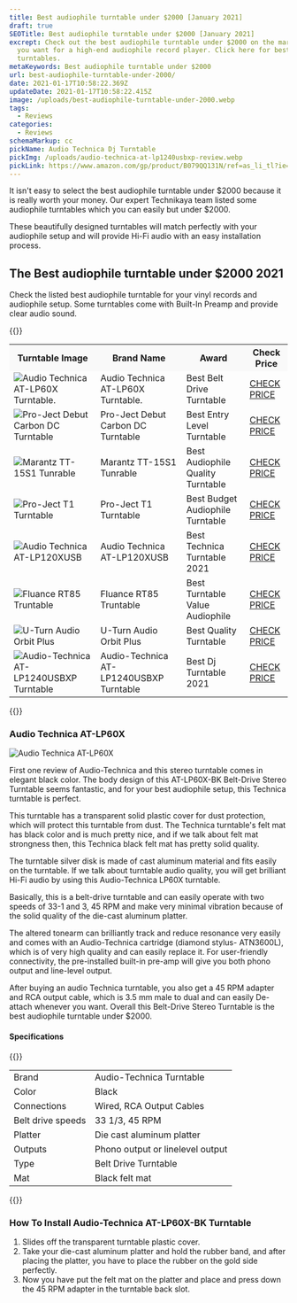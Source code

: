```yaml
---
title: Best audiophile turntable under $2000 [January 2021]
draft: true
SEOTitle: Best audiophile turntable under $2000 [January 2021]
excrept: Check out the best audiophile turntable under $2000 on the market which
  you want for a high-end audiophile record player. Click here for best
  turntables.
metaKeywords: Best audiophile turntable under $2000
url: best-audiophile-turntable-under-2000/
date: 2021-01-17T10:58:22.369Z
updateDate: 2021-01-17T10:58:22.415Z
image: /uploads/best-audiophile-turntable-under-2000.webp
tags:
  - Reviews
categories:
  - Reviews
schemaMarkup: cc
pickName: Audio Technica Dj Turntable
pickImg: /uploads/audio-technica-at-lp1240usbxp-review.webp
pickLink: https://www.amazon.com/gp/product/B079QQ131N/ref=as_li_tl?ie=UTF8&tag=technikaya-20&camp=1789&creative=9325&linkCode=as2&creativeASIN=B079QQ131N&linkId=fda5e57ec536e58a7ca38544d2a250d8
---
```

It isn't easy to select the best audiophile turntable under $2000 because it is really worth your money. Our expert Technikaya team listed some audiophile turntables which you can easily but under $2000.

These beautifully designed turntables will match perfectly with your audiophile setup and will provide Hi-Fi audio with an easy installation process.

## The Best audiophile turntable under $2000 2021

Check the listed best audiophile turntable for your vinyl records and audiophile setup. Some turntables come with Built-In Preamp and provide clear audio sound.

{{<html-code tag="div">}}

<table class="no-mobile product-table" width="100%">
<tbody>
<tr class="thead" style="background-color:#f9f9f9!important">
<th><strong>Turntable Image</strong></th>
<th><strong>Brand Name</strong></th>
<th><strong>Award</strong></th>
<th><strong>Check Price</strong></th>
</tr>
<tr>
<td class="tdimg"><img src="/uploads/audio-technica-at-lp60x-review.webp" alt="Audio Technica AT-LP60X Turntable." title="Audio Technica AT-LP60X Turntable."></td>
<td>Audio Technica AT-LP60X Turntable.</td>
<td>Best Belt Drive Turntable</td>
<td><a class="table-button" href="https://www.amazon.com/gp/product/B07N3XJ66N/ref=as_li_tl?ie=UTF8&tag=technikaya-20&camp=1789&creative=9325&linkCode=as2&creativeASIN=B07N3XJ66N&linkId=9c730efa2681654c85ac5d648cda3ae4" target="_blank" rel="nofollow noopener noreferrer">CHECK PRICE</a></td>
</tr>
<tr>
<td class="tdimg"><img src="/uploads/pro-ject-debut-carbon-dc-review.webp" alt="Pro-Ject Debut Carbon DC Turntable" title="Pro-Ject Debut Carbon DC Turntable"></td>
<td>Pro-Ject Debut Carbon DC Turntable</td>
<td>Best Entry Level Turntable</td>
<td><a class="table-button" href="https://www.amazon.com/gp/product/B00IIMXATU/ref=as_li_tl?ie=UTF8&tag=technikaya-20&camp=1789&creative=9325&linkCode=as2&creativeASIN=B00IIMXATU&linkId=e5b5d931607e30380b2e0a49174d83fe" target="_blank" rel="nofollow noopener noreferrer">CHECK PRICE</a></td>
</tr>
<tr>
<td class="tdimg"><img src="/uploads/marantz-tt-15s1-turntable-review.webp" alt="Marantz TT-15S1 Tunrable" title="Marantz TT-15S1 Tunrable"></td>
<td>Marantz TT-15S1 Tunrable</td>
<td>Best Audiophile Quality Turntable</td>
<td><a class="table-button" href="https://www.amazon.com/gp/product/B000EI2I76/ref=as_li_tl?ie=UTF8&tag=technikaya-20&camp=1789&creative=9325&linkCode=as2&creativeASIN=B000EI2I76&linkId=19cda156d43b17919e6eb0cd4e34feb2" target="_blank" rel="nofollow noopener noreferrer">CHECK PRICE</a></td>
</tr>
<tr>
<td class="tdimg"><img src="/uploads/pro-ject-t1-turntable-review.webp" alt="Pro-Ject T1 Turntable" title="Pro-Ject T1 Turntable"></td>
<td>Pro-Ject T1 Turntable</td>
<td>Best Budget Audiophile Turntable</td>
<td><a class="table-button" href="https://www.amazon.com/gp/product/B07Z8N3CYB/ref=as_li_tl?ie=UTF8&tag=technikaya-20&camp=1789&creative=9325&linkCode=as2&creativeASIN=B07Z8N3CYB&linkId=ed9001eec1e4023da71fcb9ff6b982b8" target="_blank" rel="nofollow noopener noreferrer">CHECK PRICE</a></td>
</tr>
<tr>
<td class="tdimg"><img src="/uploads/audio-technica-at-lp120xusb-review.webp" alt="Audio Technica AT-LP120XUSB" title="Audio Technica AT-LP120XUSB"></td>
<td>Audio Technica AT-LP120XUSB</td>
<td>Best Technica Turntable 2021</td>
<td><a class="table-button" href="https://www.amazon.com/gp/product/B07N3S4X3P/ref=as_li_tl?ie=UTF8&tag=technikaya-20&camp=1789&creative=9325&linkCode=as2&creativeASIN=B07N3S4X3P&linkId=0b2b59ec0d18eea08822aae768ab2521" target="_blank" rel="nofollow noopener noreferrer">CHECK PRICE</a></td>
</tr>
<tr>
<td class="tdimg"><img src="/uploads/fluance-rt85-review.webp" alt="Fluance RT85 Truntable" title="Fluance RT85 Truntable"></td>
<td>Fluance RT85 Truntable</td>
<td>Best Turntable Value Audiophile</td>
<td><a class="table-button" href="https://www.amazon.com/gp/product/B07KGL56XJ/ref=as_li_tl?ie=UTF8&tag=technikaya-20&camp=1789&creative=9325&linkCode=as2&creativeASIN=B07KGL56XJ&linkId=d84087505574c32023d75b0e2663c3e9" target="_blank" rel="nofollow noopener noreferrer">CHECK PRICE</a></td>
</tr>
<tr>
<td class="tdimg"><img src="/uploads/u-turn-audio-orbit-plus-review.webp" alt="U-Turn Audio Orbit Plus" title="U-Turn Audio Orbit Plus"></td>
<td>U-Turn Audio Orbit Plus</td>
<td>Best Quality Turntable</td>
<td><a class="table-button" href="https://www.amazon.com/gp/product/B01F9NE5IA/ref=as_li_tl?ie=UTF8&tag=technikaya-20&camp=1789&creative=9325&linkCode=as2&creativeASIN=B01F9NE5IA&linkId=bf41efcf673d920aa0ff0dff08c892e0" target="_blank" rel="nofollow noopener noreferrer">CHECK PRICE</a></td>
</tr>
<tr>
<td class="tdimg"><img src="/uploads/audio-technica-at-lp1240usbxp-review.webp" alt="Audio-Technica AT-LP1240USBXP Turntable" title="Audio-Technica AT-LP1240USBXP Turntable"></td>
<td>Audio-Technica AT-LP1240USBXP Turntable</td>
<td>Best Dj Turntable 2021</td>
<td><a class="table-button" href="https://www.amazon.com/gp/product/B079QQ131N/ref=as_li_tl?ie=UTF8&tag=technikaya-20&camp=1789&creative=9325&linkCode=as2&creativeASIN=B079QQ131N&linkId=7181dd538836f18df8f084fcf0cb102e" target="_blank" rel="nofollow noopener noreferrer">CHECK PRICE</a></td>
</tr>
</tbody>
</table>
{{</html-code>}}

### Audio Technica AT-LP60X

![Audio Technica AT-LP60X](/uploads/audio-technica-at-lp60x-review.webp "Audio Technica AT-LP60X")

First one review of Audio-Technica and this stereo turntable comes in elegant black color. The body design of this AT-LP60X-BK Belt-Drive Stereo Turntable seems fantastic, and for your best audiophile setup, this Technica turntable is perfect. 

This turntable has a transparent solid plastic cover for dust protection, which will protect this turntable from dust. The Technica turntable's felt mat has black color and is much pretty nice, and if we talk about felt mat strongness then, this Technica black felt mat has pretty solid quality. 

The turntable silver disk is made of cast aluminum material and fits easily on the turntable. If we talk about turntable audio quality, you will get brilliant Hi-Fi audio by using this Audio-Technica LP60X turntable. 

Basically, this is a belt-drive turntable and can easily operate with two speeds of 33-1 and 3, 45 RPM and make very minimal vibration because of the solid quality of the die-cast aluminum platter. 

The altered tonearm can brilliantly track and reduce resonance very easily and comes with an Audio-Technica cartridge (diamond stylus- ATN3600L), which is of very high quality and can easily replace it. For user-friendly connectivity, the pre-installed built-in pre-amp will give you both phono output and line-level output.

After buying an audio Technica turntable, you also get a 45 RPM adapter and RCA output cable, which is 3.5 mm male to dual and can easily De-attach whenever you want. Overall this Belt-Drive Stereo Turntable is the best audiophile turntable under $2000.

#### Specifications

{{<html-code tag="div">}}

<table>
<tbody><tr>
<td>Brand</td>
<td>Audio-Technica Turntable</td>
</tr>
<tr>
<td>Color</td>
<td>Black</td>
</tr>
<tr>
<td>Connections</td>
<td>Wired, RCA Output Cables</td>
</tr>
<tr>
<td>Belt drive speeds</td>
<td>33 1/3, 45 RPM</td>
</tr>
<tr>
<td>Platter</td>
<td>Die cast aluminum platter</td>
</tr>
<tr>
<td>Outputs</td>
<td>Phono output or linelevel output</td>
</tr>
<tr>
<td>Type</td>
<td>Belt Drive Turntable</td>
</tr>
<tr>
<td>Mat</td>
<td>Black felt mat</td>
</tr>
</tbody>
</table>
{{</html-code>}}

### How To Install Audio-Technica AT-LP60X-BK Turntable

1. Slides off the transparent turntable plastic cover.
2. Take your die-cast aluminum platter and hold the rubber band, and after placing the platter, you have to place the rubber on the gold side perfectly.
3. Now you have put the felt mat on the platter and place and press down the 45 RPM adapter in the turntable back slot.